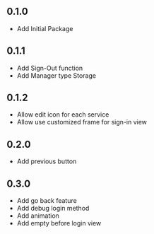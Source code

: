 ## 0.1.0

- Add Initial Package

## 0.1.1

- Add Sign-Out function
- Add Manager type Storage

## 0.1.2

- Allow edit icon for each service
- Allow use customized frame for sign-in view

## 0.2.0

- Add previous button

## 0.3.0

- Add go back feature
- Add debug login method
- Add animation
- Add empty before login view